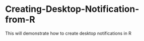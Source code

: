 # Creating-Desktop-Notification-from-R
This will demonstrate how to create desktop notifications in R
